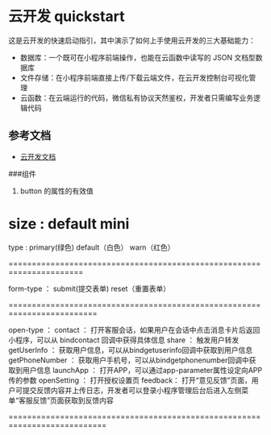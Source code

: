 # 云开发 quickstart

这是云开发的快速启动指引，其中演示了如何上手使用云开发的三大基础能力：

- 数据库：一个既可在小程序前端操作，也能在云函数中读写的 JSON 文档型数据库
- 文件存储：在小程序前端直接上传/下载云端文件，在云开发控制台可视化管理
- 云函数：在云端运行的代码，微信私有协议天然鉴权，开发者只需编写业务逻辑代码

## 参考文档

- [云开发文档](https://developers.weixin.qq.com/miniprogram/dev/wxcloud/basis/getting-started.html)

###组件

1. button 的属性的有效值

size :  default    mini
=======================================================================

type : primary(绿色)    default（白色）   warn（红色）

======================================================================

form-type ： submit(提交表单)    reset（重置表单）

=========================================================================

open-type ： 
  contact	： 打开客服会话，如果用户在会话中点击消息卡片后返回小程序，可以从 bindcontact 回调中获得具体信息
  share	：   触发用户转发
  getUserInfo	： 获取用户信息，可以从bindgetuserinfo回调中获取到用户信息
  getPhoneNumber ：	获取用户手机号，可以从bindgetphonenumber回调中获取到用户信息
  launchApp ：	    打开APP，可以通过app-parameter属性设定向APP传的参数
  openSetting ：	 打开授权设置页
  feedback：	    打开“意见反馈”页面，用户可提交反馈内容并上传日志，开发者可以登录小程序管理后台后进入左侧菜单“客服反馈”页面获取到反馈内容
 
===========================================================================